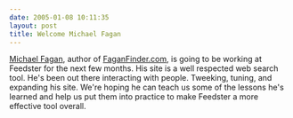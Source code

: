 ```yaml
---
date: 2005-01-08 10:11:35
layout: post
title: Welcome Michael Fagan
---
```


[Michael Fagan](http://www.faganfinder.com/me/), author of [FaganFinder.com](http://www.faganfinder.com), is going to be working at Feedster for the next few months. His site is a well respected web search tool. He's been out there interacting with people. Tweeking, tuning, and expanding his site. We're hoping he can teach us some of the lessons he's learned and help us put them into practice to make Feedster a more effective tool overall.
